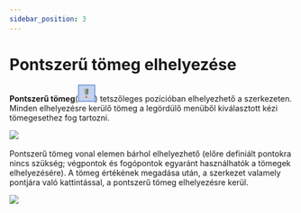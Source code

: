 ```yaml
---
sidebar_position: 3
---
```

# Pontszerű tömeg elhelyezése

<!-- wp:paragraph -->

**Pontszerű tömeg**(![](./img/wp-content-uploads-2021-04-cmd_mass_point.png)) tetszőleges pozícióban elhelyezhető a szerkezeten. Minden elhelyezésre kerülő tömeg a legördülő menüből kiválasztott kézi tömegesethez fog tartozni.

<!-- /wp:paragraph -->

<!-- wp:image {"align":"center","id":36412,"width":259,"height":62,"sizeSlug":"full","linkDestination":"media","className":"is-style-editorskit-rounded"} -->

[![](https://Consteelsoftware.com/wp-content/uploads/2022/05/tab_tomegek_legordulo.png)](./img/wp-content-uploads-2022-05-tab_tomegek_legordulo.png)

<!-- /wp:image -->

<!-- wp:paragraph -->

Pontszerű tömeg vonal elemen bárhol elhelyezhető (előre definiált pontokra nincs szükség; végpontok és fogópontok egyaránt használhatók a tömegek elhelyezésére). A tömeg értékének megadása után, a szerkezet valamely pontjára való kattintással, a pontszerű tömeg elhelyezésre kerül.

<!-- /wp:paragraph -->

<!-- wp:image {"align":"center","id":36420,"width":358,"height":257,"sizeSlug":"full","linkDestination":"media","className":"is-style-editorskit-rounded"} -->

[![](https://Consteelsoftware.com/wp-content/uploads/2022/05/dial_tomeg_pont.png)](./img/wp-content-uploads-2022-05-dial_tomeg_pont.png)

<!-- /wp:image -->

<!-- wp:paragraph -->

<!-- /wp:paragraph -->
